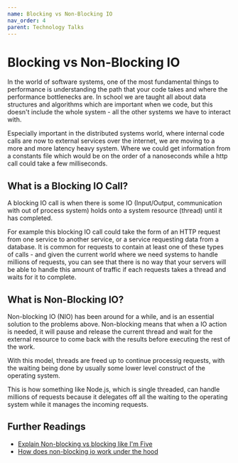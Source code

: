 ```yaml
---
name: Blocking vs Non-Blocking IO
nav_order: 4
parent: Technology Talks
---
```


# Blocking vs Non-Blocking IO

In the world of software systems, one of the most fundamental things to performance is understanding the path that your code takes and where the performance bottlenecks are. In school we are taught all about data structures and algorithms which are important when we code, but this doesn't include the whole system - all the other systems we have to interact with.

Especially important in the distributed systems world, where internal code calls are now to external services over the internet, we are moving to a more and more latency heavy system. Where we could get information from a constants file which would be on the order of a nanoseconds while a http call could take a few milliseconds.

## What is a Blocking IO Call?

A blocking IO call is when there is some IO (Input/Output, communication with out of process system) holds onto a system resource (thread) until it has completed.

For example this blocking IO call could take the form of an HTTP request from one service to another service, or a service requesting data from a database. It is common for requests to contain at least one of these types of calls - and given the current world where we need systems to handle millions of requests, you can see that there is no way that your servers will be able to handle this amount of traffic if each requests takes a thread and waits for it to complete.

## What is Non-Blocking IO?

Non-blocking IO (NIO) has been around for a while, and is an essential solution to the problems above. Non-blocking means that when a IO action is needed, it will pause and release the current thread and wait for the external resource to come back with the results before executing the rest of the work.

With this model, threads are freed up to continue processig requests, with the waiting being done by usually some lower level construct of the operating system.

This is how something like Node.js, which is single threaded, can handle millions of requests because it delegates off all the waiting to the operating system while it manages the incoming requests.

## Further Readings

* [Explain Non-blocking vs blocking like I'm Five](https://blog.codecentric.de/en/2019/04/explain-non-blocking-i-o-like-im-five/)
* [How does non-blocking io work under the hood](https://medium.com/ing-blog/how-does-non-blocking-io-work-under-the-hood-6299d2953c74)

